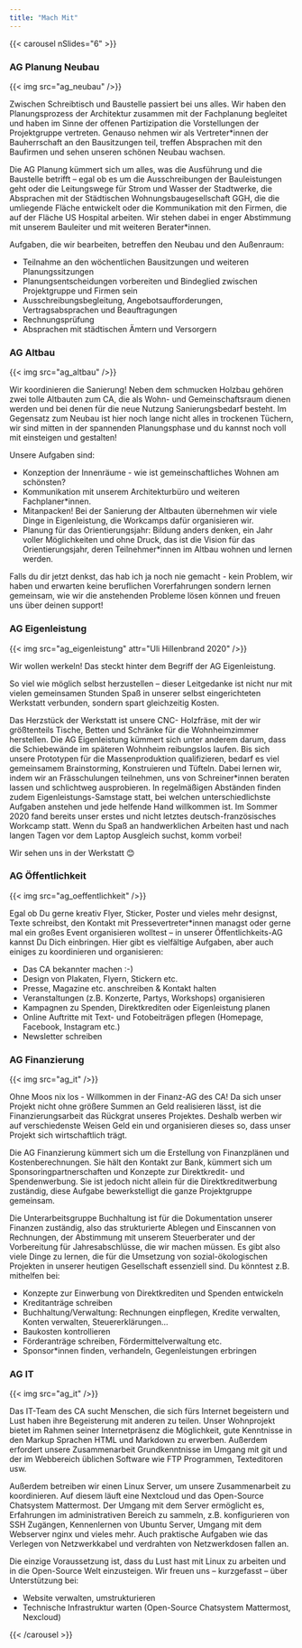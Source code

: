 ```yaml
---
title: "Mach Mit"
---
```


{{< carousel nSlides="6" >}}

<div x-show="activeSlide === 1">
    <h3>AG Planung Neubau</h3>
    <div class="grid-col">
        {{< img src="ag_neubau" />}}
        <div class="">
            <p>Zwischen Schreibtisch und Baustelle passiert bei uns alles. Wir haben den Planungsprozess der Architektur zusammen mit der Fachplanung begleitet und haben im Sinne der offenen Partizipation die Vorstellungen der Projektgruppe vertreten. Genauso nehmen wir als Vertreter*innen der Bauherrschaft an den Bausitzungen teil, treffen Absprachen mit den Baufirmen und sehen unseren schönen Neubau wachsen.</p>
        </div>
    </div>

Die AG Planung kümmert sich um alles, was die Ausführung und die Baustelle betrifft – egal ob es um die Ausschreibungen der Bauleistungen geht oder die Leitungswege für Strom und Wasser der Stadtwerke, die Absprachen mit der Städtischen Wohnungsbaugesellschaft GGH, die die umliegende Fläche entwickelt oder die Kommunikation mit den Firmen, die auf der Fläche US Hospital arbeiten. Wir stehen dabei in enger Abstimmung mit unserem Bauleiter und mit weiteren Berater*innen.

Aufgaben, die wir bearbeiten, betreffen den Neubau und den Außenraum:
- Teilnahme an den wöchentlichen Bausitzungen und weiteren Planungssitzungen
- Planungsentscheidungen vorbereiten und Bindeglied zwischen Projektgruppe und Firmen sein
- Ausschreibungsbegleitung, Angebotsaufforderungen, Vertragsabsprachen und Beauftragungen
- Rechnungsprüfung
- Absprachen mit städtischen Ämtern und Versorgern

</div>

<div x-show="activeSlide === 2">
    <h3>AG Altbau</h3>
    <div class="grid-col">
        {{< img src="ag_altbau" />}}
        <div class="">
            <p>Wir koordinieren die Sanierung! Neben dem schmucken Holzbau gehören zwei tolle Altbauten zum CA, die als Wohn- und Gemeinschaftsraum dienen werden und bei denen für die neue Nutzung Sanierungsbedarf besteht. Im Gegensatz zum Neubau ist hier noch lange nicht alles in trockenen Tüchern, wir sind mitten in der spannenden Planungsphase und du kannst noch voll mit einsteigen und gestalten!</p>
        </div>
    </div>

Unsere Aufgaben sind: 

- Konzeption der Innenräume - wie ist gemeinschaftliches Wohnen am schönsten?
- Kommunikation mit unserem Architekturbüro und weiteren Fachplaner*innen.
- Mitanpacken! Bei der Sanierung der Altbauten übernehmen wir viele Dinge in Eigenleistung, die Workcamps dafür organisieren wir.
- Planung für das Orientierungsjahr: Bildung anders denken, ein Jahr voller Möglichkeiten und ohne Druck, das ist die Vision für das Orientierungsjahr, deren Teilnehmer*innen im Altbau wohnen und lernen werden. 

Falls du dir jetzt denkst, das hab ich ja noch nie gemacht - kein Problem, wir haben und erwarten keine beruflichen Vorerfahrungen sondern lernen gemeinsam, wie wir die anstehenden Probleme lösen können und freuen uns über deinen support! 

</div>


<div x-show="activeSlide === 3">
    <h3>AG Eigenleistung</h3>
    <div class="grid-col">
        {{< img src="ag_eigenleistung" attr="Uli Hillenbrand 2020" />}}
        <div class="">
            <p>Wir wollen werkeln! Das steckt hinter dem Begriff der AG Eigenleistung.</p>
            <p>So viel wie möglich selbst herzustellen – dieser Leitgedanke ist nicht nur mit vielen gemeinsamen Stunden Spaß in unserer selbst eingerichteten Werkstatt verbunden, sondern spart gleichzeitig Kosten.</p>
        </div>
    </div>

Das Herzstück der Werkstatt ist unsere CNC- Holzfräse, mit der wir größtenteils Tische, Betten und Schränke für die Wohnheimzimmer herstellen. Die AG Eigenleistung kümmert sich unter anderem darum, dass die Schiebewände im späteren Wohnheim reibungslos laufen. Bis sich unsere Prototypen für die Massenproduktion qualifizieren, bedarf es viel gemeinsamem Brainstorming, Konstruieren und Tüfteln. Dabei lernen wir, indem wir an Frässchulungen teilnehmen, uns von Schreiner*innen beraten lassen und schlichtweg ausprobieren. In regelmäßigen Abständen finden zudem Eigenleistungs-Samstage statt, bei welchen unterschiedlichste Aufgaben anstehen und jede helfende Hand willkommen ist. Im Sommer 2020 fand bereits unser erstes und nicht letztes deutsch-französisches Workcamp statt. Wenn du Spaß an handwerklichen Arbeiten hast und nach langen Tagen vor dem Laptop Ausgleich suchst, komm vorbei!

Wir sehen uns in der Werkstatt 😊

</div>

<div x-show="activeSlide === 4">
    <h3>AG Öffentlichkeit</h3>
    <div class="grid-col">
        {{< img src="ag_oeffentlichkeit" />}}
        <div class="">
            <p>Egal ob Du gerne kreativ Flyer, Sticker, Poster und vieles mehr designst, Texte schreibst, den Kontakt mit Pressevertreter*innen managst oder gerne mal ein großes Event organisieren wolltest – in unserer Öffentlichkeits-AG kannst Du Dich einbringen. Hier gibt es vielfältige Aufgaben, aber auch einiges zu koordinieren und organisieren:</p>
        </div>
    </div>

- Das CA bekannter machen :-)
- Design von Plakaten, Flyern, Stickern etc.
- Presse, Magazine etc. anschreiben & Kontakt halten
- Veranstaltungen (z.B. Konzerte, Partys, Workshops) organisieren
- Kampagnen zu Spenden, Direktkrediten oder Eigenleistung planen
- Online Auftritte mit Text- und Fotobeiträgen pflegen (Homepage, Facebook, Instagram etc.)
- Newsletter schreiben
  
</div>

<div x-show="activeSlide === 5">
    <h3>AG Finanzierung</h3>
    <div class="grid-col">
        {{< img src="ag_it" />}}
        <div class="">
            <p>Ohne Moos nix los - Willkommen in der Finanz-AG des CA! Da sich unser Projekt nicht ohne größere Summen an Geld realisieren lässt, ist die Finanzierungsarbeit das Rückgrat unseres Projektes. Deshalb werben wir auf verschiedenste Weisen Geld ein und organisieren dieses so, dass unser Projekt sich wirtschaftlich trägt.</p>
        </div>
    </div>

Die AG Finanzierung kümmert sich um die Erstellung von Finanzplänen und Kostenberechnungen. Sie hält den Kontakt zur Bank, kümmert sich um Sponsoringpartnerschaften und Konzepte zur Direktkredit- und Spendenwerbung. Sie ist jedoch nicht allein für die Direktkreditwerbung zuständig, diese Aufgabe bewerkstelligt die ganze Projektgruppe gemeinsam.

Die Unterarbeitsgruppe Buchhaltung ist für die Dokumentation unserer Finanzen zuständig, also das strukturierte Ablegen und Einscannen von Rechnungen, der Abstimmung mit unserem Steuerberater und der Vorbereitung für Jahresabschlüsse, die wir machen müssen. Es gibt also viele Dinge zu lernen, die für die Umsetzung von sozial-ökologischen Projekten in unserer heutigen Gesellschaft essenziell sind. Du könntest z.B. mithelfen bei:

- Konzepte zur Einwerbung von Direktkrediten und Spenden entwickeln
- Kreditanträge schreiben
- Buchhaltung/Verwaltung: Rechnungen einpflegen, Kredite verwalten, Konten verwalten, Steuererklärungen…
- Baukosten kontrollieren
- Förderanträge schreiben, Fördermittelverwaltung etc.
- Sponsor*innen finden, verhandeln, Gegenleistungen erbringen
  
</div>

<div x-show="activeSlide === 6">
    <h3>AG IT</h3>
    <div class="grid-col">
        {{< img src="ag_it" />}}
        <div class="">
            <p>Das IT-Team des CA sucht Menschen, die sich fürs Internet begeistern und Lust haben ihre Begeisterung mit anderen zu teilen. Unser Wohnprojekt bietet im Rahmen seiner Internetpräsenz die Möglichkeit, gute Kenntnisse in den Markup Sprachen HTML und Markdown zu erwerben. Außerdem erfordert unsere Zusammenarbeit Grundkenntnisse im Umgang mit git und der im Webbereich üblichen Software wie FTP Programmen, Texteditoren usw.</p>
        </div>
    </div>

Außerdem betreiben wir einen Linux Server, um unsere Zusammenarbeit zu koordinieren. Auf diesem läuft eine Nextcloud und das Open-Source Chatsystem Mattermost. Der Umgang mit dem Server ermöglicht es, Erfahrungen im administrativen Bereich zu sammeln, z.B. konfigurieren von SSH Zugängen, Kennenlernen von Ubuntu Server, Umgang mit dem Webserver nginx und vieles mehr. Auch praktische Aufgaben wie das Verlegen von Netzwerkkabel und verdrahten von Netzwerkdosen fallen an.

Die einzige Voraussetzung ist, dass du Lust hast mit Linux zu arbeiten und in die Open-Source Welt einzusteigen. Wir freuen uns – kurzgefasst – über Unterstützung bei:

- Website verwalten, umstrukturieren
- Technische Infrastruktur warten (Open-Source Chatsystem Mattermost, Nexcloud)

</div>

{{< /carousel >}}